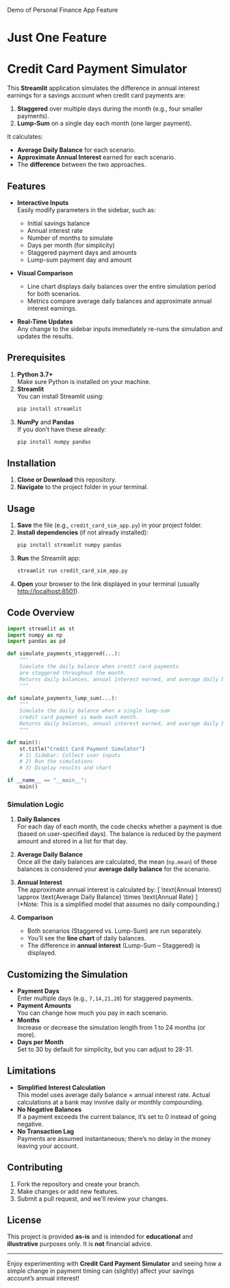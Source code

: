 Demo of Personal Finance App Feature

# Just One Feature

# Credit Card Payment Simulator

This **Streamlit** application simulates the difference in annual interest earnings for a savings account when credit card payments are:

1. **Staggered** over multiple days during the month (e.g., four smaller payments).
2. **Lump-Sum** on a single day each month (one larger payment).

It calculates:
- **Average Daily Balance** for each scenario.
- **Approximate Annual Interest** earned for each scenario.
- The **difference** between the two approaches.

## Features

- **Interactive Inputs**  
  Easily modify parameters in the sidebar, such as:
  - Initial savings balance
  - Annual interest rate
  - Number of months to simulate
  - Days per month (for simplicity)
  - Staggered payment days and amounts
  - Lump-sum payment day and amount

- **Visual Comparison**  
  - Line chart displays daily balances over the entire simulation period for both scenarios.
  - Metrics compare average daily balances and approximate annual interest earnings.

- **Real-Time Updates**  
  Any change to the sidebar inputs immediately re-runs the simulation and updates the results.

## Prerequisites

1. **Python 3.7+**  
   Make sure Python is installed on your machine.  
2. **Streamlit**  
   You can install Streamlit using:
   ```bash
   pip install streamlit
   ```
3. **NumPy** and **Pandas**  
   If you don’t have these already:
   ```bash
   pip install numpy pandas
   ```

## Installation

1. **Clone or Download** this repository.  
2. **Navigate** to the project folder in your terminal.

## Usage

1. **Save** the file (e.g., `credit_card_sim_app.py`) in your project folder.
2. **Install dependencies** (if not already installed):
   ```bash
   pip install streamlit numpy pandas
   ```
3. **Run** the Streamlit app:
   ```bash
   streamlit run credit_card_sim_app.py
   ```
4. **Open** your browser to the link displayed in your terminal (usually [http://localhost:8501](http://localhost:8501)).

## Code Overview

```python
import streamlit as st
import numpy as np
import pandas as pd

def simulate_payments_staggered(...):
    """
    Simulate the daily balance when credit card payments
    are staggered throughout the month.
    Returns daily balances, annual interest earned, and average daily balance.
    """

def simulate_payments_lump_sum(...):
    """
    Simulate the daily balance when a single lump-sum
    credit card payment is made each month.
    Returns daily balances, annual interest earned, and average daily balance.
    """

def main():
    st.title("Credit Card Payment Simulator")
    # 1) Sidebar: Collect user inputs
    # 2) Run the simulations
    # 3) Display results and chart

if __name__ == "__main__":
    main()
```

### Simulation Logic

1. **Daily Balances**  
   For each day of each month, the code checks whether a payment is due (based on user-specified days). The balance is reduced by the payment amount and stored in a list for that day.

2. **Average Daily Balance**  
   Once all the daily balances are calculated, the mean (`np.mean`) of these balances is considered your **average daily balance** for the scenario.

3. **Annual Interest**  
   The approximate annual interest is calculated by:
   \[
   \text{Annual Interest} \approx \text{Average Daily Balance} \times \text{Annual Rate}
   \]  
   (\*Note: This is a simplified model that assumes no daily compounding.)

4. **Comparison**  
   - Both scenarios (Staggered vs. Lump-Sum) are run separately.
   - You’ll see the **line chart** of daily balances.
   - The difference in **annual interest** (Lump-Sum – Staggered) is displayed.

## Customizing the Simulation

- **Payment Days**  
  Enter multiple days (e.g., `7,14,21,28`) for staggered payments. 
- **Payment Amounts**  
  You can change how much you pay in each scenario.  
- **Months**  
  Increase or decrease the simulation length from 1 to 24 months (or more).
- **Days per Month**  
  Set to 30 by default for simplicity, but you can adjust to 28-31.

## Limitations

- **Simplified Interest Calculation**  
  This model uses average daily balance × annual interest rate. Actual calculations at a bank may involve daily or monthly compounding.  
- **No Negative Balances**  
  If a payment exceeds the current balance, it’s set to 0 instead of going negative.  
- **No Transaction Lag**  
  Payments are assumed instantaneous; there’s no delay in the money leaving your account.

## Contributing

1. Fork the repository and create your branch.
2. Make changes or add new features.
3. Submit a pull request, and we'll review your changes.

## License

This project is provided **as-is** and is intended for **educational** and **illustrative** purposes only. It is **not** financial advice.  

---

Enjoy experimenting with **Credit Card Payment Simulator** and seeing how a simple change in payment timing can (slightly) affect your savings account’s annual interest!
